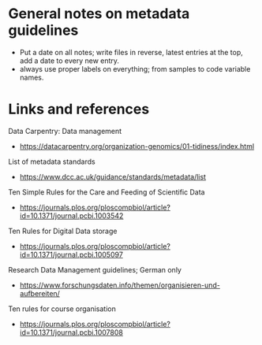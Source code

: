 # General notes on metadata guidelines

- Put a date on all notes; write files in reverse, latest entries at the top, add a date to every new entry.
- always use proper labels on everything; from samples to code variable names.

# Links and references

Data Carpentry: Data management
- https://datacarpentry.org/organization-genomics/01-tidiness/index.html

List of metadata standards
- https://www.dcc.ac.uk/guidance/standards/metadata/list

Ten Simple Rules for the Care and Feeding of Scientific Data
- https://journals.plos.org/ploscompbiol/article?id=10.1371/journal.pcbi.1003542

Ten Rules for Digital Data storage
- https://journals.plos.org/ploscompbiol/article?id=10.1371/journal.pcbi.1005097

Research Data Management guidelines; German only
- https://www.forschungsdaten.info/themen/organisieren-und-aufbereiten/

Ten rules for course organisation
- https://journals.plos.org/ploscompbiol/article?id=10.1371/journal.pcbi.1007808
